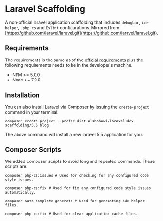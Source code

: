 Laravel Scaffolding
=====================
A non-official laravel application scaffolding that includes `debugbar`, `ide-helper`, `.php_cs` and `Eslint` configurations.
Mirrored from [https://github.com/laravel/laravel.git](https://github.com/laravel/laravel.git).

## Requirements
The requirements is the same as of the [official requirements](https://laravel.com/docs/5.5/installation#server-requirements) plus the following requirements needs to be in the developer's machine.

* NPM >= 5.0.0
* Node >= 7.0.0

## Installation
You can also install Laravel via Composer by issuing the `create-project` command in your terminal:
```
composer create-project --prefer-dist alshahawi/laravel:dev-scaffolding/5.6 blog
```
The above command will install a new laravel 5.5 application for you.

## Composer Scripts
We added composer scripts to avoid long and repeated commands. These scripts are:
```
composer php-cs:issues # Used for checking for any configured code style issues.

composer php-cs:fix # Used for fix any configured code style issues automatically.

composer auto-complete:generate # Used for generating ide helper files.

composer php-cs:fix # Used for clear application cache files.
```